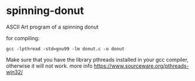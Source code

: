 # spinning-donut
ASCII Art program of a spinning donut

for compiling:
```
gcc -lpthread -std=gnu99 -lm donut.c -o donut
```
Make sure that you have the library pthreads installed in your gcc compiler, otherwise it will not work.
more info https://www.sourceware.org/pthreads-win32/
